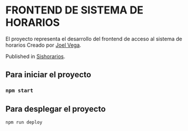 # FRONTEND DE SISTEMA DE HORARIOS
El proyecto representa el desarrollo del frontend de acceso al sistema de horarios
Creado por [Joel Vega](https://www.linkedin.com/in/joel-pablo).

Published in [Sishorarios](https://joelvega.me/sishorarios).

## Para iniciar el proyecto
### `npm start`

## Para desplegar el proyecto
`npm run deploy`


